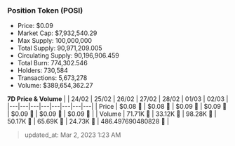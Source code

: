 
  ### Position Token (POSI)
  - Price: $0.09
  - Market Cap: $7,932,540.29
  - Max Supply: 100,000,000
  - Total Supply: 90,971,209.005
  - Circulating Supply: 90,196,906.459
  - Total Burn: 774,302.546
  - Holders: 730,584
  - Transactions: 5,673,278
  - Volume: $389,654,362.27

  **7D Price & Volume**
  | | 24&#x2F;02 | 25&#x2F;02 | 26&#x2F;02 | 27&#x2F;02 | 28&#x2F;02 | 01&#x2F;03 | 02&#x2F;03 |
  |---|---|---|---|---|---|---|---|
  | Price | $0.08 🔻 | $0.08 🚀 | $0.09 🚀 | $0.09 🔻 | $0.09 🚀 | $0.09 🚀 | $0.09 🔻 |
  | Volume | 71.71K 🚀 | 33.12K 🔻 | 98.28K 🚀 | 50.17K 🔻 | 65.69K 🚀 | 24.73K 🔻 | 486.497690480828 🔻 |

  > updated_at: Mar 2, 2023 1:23 AM
